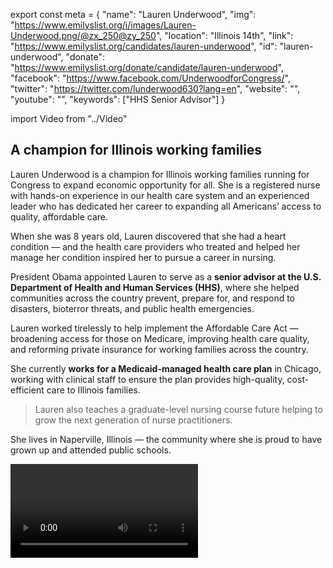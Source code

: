 export const meta = {
  "name": "Lauren Underwood",
  "img": "https://www.emilyslist.org/i/images/Lauren-Underwood.png/@zx_250@zy_250",
  "location": "Illinois 14th",
  "link": "https://www.emilyslist.org/candidates/lauren-underwood",
  "id": "lauren-underwood",
  "donate": "https://www.emilyslist.org/donate/candidate/lauren-underwood",
  "facebook": "https://www.facebook.com/UnderwoodforCongress/",
  "twitter": "https://twitter.com/lunderwood630?lang=en",
  "website": "",
  "youtube": "",
  "keywords": ["HHS Senior Advisor"]
}

import Video from "../Video"

## A champion for Illinois working families

Lauren Underwood is a champion for Illinois working families running for Congress to expand economic opportunity for all. She is a registered nurse with hands-on experience in our health care system and an experienced leader who has dedicated her career to expanding all Americans’ access to quality, affordable care.

When she was 8 years old, Lauren discovered that she had a heart condition — and the health care providers who treated and helped her manage her condition inspired her to pursue a career in nursing.

President Obama appointed Lauren to serve as a **senior advisor at the U.S. Department of Health and Human Services (HHS)**, where she helped communities across the country prevent, prepare for, and respond to disasters, bioterror threats, and public health emergencies.

Lauren worked tirelessly to help implement the Affordable Care Act — broadening access for those on Medicare, improving health care quality, and reforming private insurance for working families across the country.

She currently **works for a Medicaid-managed health care plan** in Chicago, working with clinical staff to ensure the plan provides high-quality, cost-efficient care to Illinois families.

> Lauren also teaches a graduate-level nursing course future helping to grow the next generation of nurse practitioners.

She lives in Naperville, Illinois — the community where she is proud to have grown up and attended public schools.

<Video id="v=9kmnliJja-8" />

## A fighter dedicated to expanding economic opportunity

Lauren is dedicated to expanding economic opportunity for all Illinoisans and to creating good-paying jobs so that hardworking families and their communities can thrive. As someone with a pre-existing condition, Lauren knows firsthand what’s at stake as we defend the progress we’ve worked so hard to make in expanding access to quality, affordable health care. This registered nurse, teacher, pro-choice champion, and public servant has the experience and determination to fight back against the GOP’s dangerous agenda that threatens Illinois’ working families’ access to affordable health care. “I am proud of serving our country by implementing the Affordable Care Act and expanding access to health coverage for millions of Americans,” Lauren has said, “and I was honored to be appointed by President Obama to serve as a Senior Policy Advisor at HHS, working to bolster our disaster response and preparedness and to ensure that our communities were safe, healthy, and resilient.” When elected, Lauren will fight tirelessly to move Illinois forward for all working families.

## An opportunity to flip a seat

Lauren is running against Republican incumbent Congressman Randy Hultgren, an extremist who has repeatedly sought to throw millions of Americans off their health insurance, puts special interests ahead of the hardworking families he was elected to serve, and denies the existence of climate change. Illinois’ 14th District has never before been represented by a woman or an African American in Congress, and Lauren has what it takes to win and make history. Illinois working families are ready to hold Hultgren accountable for his record of failure, and this race is a must-win on the path to taking back the House in 2018. Let’s show Lauren our full support, and help elect this champion for Illinois working families to Congress — and let’s take back the House.
